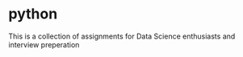 # python
This is a collection of assignments for Data Science enthusiasts and interview preperation
